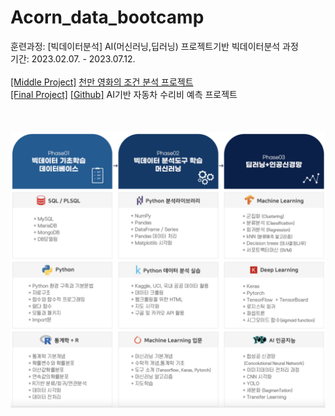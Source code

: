 # Acorn_data_bootcamp

훈련과정: [빅데이터분석] AI(머신러닝,딥러닝) 프로젝트기반 빅데이터분석 과정
<br>
기간: 2023.02.07. - 2023.07.12.
<br><br>
[[Middle Project]](https://github.com/zarnits/10M_Movie) [천만 영화의 조건 분석 프로젝트](https://github.com/zarnits/10M_Movie/blob/master/ppt/template_final.pdf)
<br>
[[Final Project]](https://acornedu.co.kr/lms/upload/project/2023/8/AIBigdata_23_02.pdf) [[Github]](https://github.com/khun0115/Final_Project/tree/master)  AI기반 자동차 수리비 예측 프로젝트
<br><br><br><br>
![image](https://github.com/eunkk01/AI_BigData_Projects/blob/main/acorn_cur.png)
